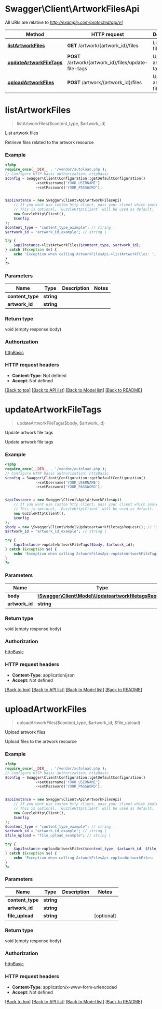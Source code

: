 # Swagger\Client\ArtworkFilesApi

All URIs are relative to *http://example.com/protected/api/v1*

Method | HTTP request | Description
------------- | ------------- | -------------
[**listArtworkFiles**](ArtworkFilesApi.md#listartworkfiles) | **GET** /artwork/{artwork_id}/files | List artwork files
[**updateArtworkFileTags**](ArtworkFilesApi.md#updateartworkfiletags) | **POST** /artwork/{artwork_id}/files/update-file-tags | Update artwork file tags
[**uploadArtworkFiles**](ArtworkFilesApi.md#uploadartworkfiles) | **POST** /artwork/{artwork_id}/files | Upload artwork files

# **listArtworkFiles**
> listArtworkFiles($content_type, $artwork_id)

List artwork files

Retrieve files related to the artwork resource

### Example
```php
<?php
require_once(__DIR__ . '/vendor/autoload.php');
// Configure HTTP basic authorization: httpBasic
$config = Swagger\Client\Configuration::getDefaultConfiguration()
              ->setUsername('YOUR_USERNAME')
              ->setPassword('YOUR_PASSWORD');


$apiInstance = new Swagger\Client\Api\ArtworkFilesApi(
    // If you want use custom http client, pass your client which implements `GuzzleHttp\ClientInterface`.
    // This is optional, `GuzzleHttp\Client` will be used as default.
    new GuzzleHttp\Client(),
    $config
);
$content_type = "content_type_example"; // string | 
$artwork_id = "artwork_id_example"; // string | 

try {
    $apiInstance->listArtworkFiles($content_type, $artwork_id);
} catch (Exception $e) {
    echo 'Exception when calling ArtworkFilesApi->listArtworkFiles: ', $e->getMessage(), PHP_EOL;
}
?>
```

### Parameters

Name | Type | Description  | Notes
------------- | ------------- | ------------- | -------------
 **content_type** | **string**|  |
 **artwork_id** | **string**|  |

### Return type

void (empty response body)

### Authorization

[httpBasic](../../README.md#httpBasic)

### HTTP request headers

 - **Content-Type**: Not defined
 - **Accept**: Not defined

[[Back to top]](#) [[Back to API list]](../../README.md#documentation-for-api-endpoints) [[Back to Model list]](../../README.md#documentation-for-models) [[Back to README]](../../README.md)

# **updateArtworkFileTags**
> updateArtworkFileTags($body, $artwork_id)

Update artwork file tags

Update artwork file tags

### Example
```php
<?php
require_once(__DIR__ . '/vendor/autoload.php');
// Configure HTTP basic authorization: httpBasic
$config = Swagger\Client\Configuration::getDefaultConfiguration()
              ->setUsername('YOUR_USERNAME')
              ->setPassword('YOUR_PASSWORD');


$apiInstance = new Swagger\Client\Api\ArtworkFilesApi(
    // If you want use custom http client, pass your client which implements `GuzzleHttp\ClientInterface`.
    // This is optional, `GuzzleHttp\Client` will be used as default.
    new GuzzleHttp\Client(),
    $config
);
$body = new \Swagger\Client\Model\UpdateartworkfiletagsRequest(); // \Swagger\Client\Model\UpdateartworkfiletagsRequest | 
$artwork_id = "artwork_id_example"; // string | 

try {
    $apiInstance->updateArtworkFileTags($body, $artwork_id);
} catch (Exception $e) {
    echo 'Exception when calling ArtworkFilesApi->updateArtworkFileTags: ', $e->getMessage(), PHP_EOL;
}
?>
```

### Parameters

Name | Type | Description  | Notes
------------- | ------------- | ------------- | -------------
 **body** | [**\Swagger\Client\Model\UpdateartworkfiletagsRequest**](../Model/UpdateartworkfiletagsRequest.md)|  |
 **artwork_id** | **string**|  |

### Return type

void (empty response body)

### Authorization

[httpBasic](../../README.md#httpBasic)

### HTTP request headers

 - **Content-Type**: application/json
 - **Accept**: Not defined

[[Back to top]](#) [[Back to API list]](../../README.md#documentation-for-api-endpoints) [[Back to Model list]](../../README.md#documentation-for-models) [[Back to README]](../../README.md)

# **uploadArtworkFiles**
> uploadArtworkFiles($content_type, $artwork_id, $file_upload)

Upload artwork files

Upload files to the artwork resource

### Example
```php
<?php
require_once(__DIR__ . '/vendor/autoload.php');
// Configure HTTP basic authorization: httpBasic
$config = Swagger\Client\Configuration::getDefaultConfiguration()
              ->setUsername('YOUR_USERNAME')
              ->setPassword('YOUR_PASSWORD');


$apiInstance = new Swagger\Client\Api\ArtworkFilesApi(
    // If you want use custom http client, pass your client which implements `GuzzleHttp\ClientInterface`.
    // This is optional, `GuzzleHttp\Client` will be used as default.
    new GuzzleHttp\Client(),
    $config
);
$content_type = "content_type_example"; // string | 
$artwork_id = "artwork_id_example"; // string | 
$file_upload = "file_upload_example"; // string | 

try {
    $apiInstance->uploadArtworkFiles($content_type, $artwork_id, $file_upload);
} catch (Exception $e) {
    echo 'Exception when calling ArtworkFilesApi->uploadArtworkFiles: ', $e->getMessage(), PHP_EOL;
}
?>
```

### Parameters

Name | Type | Description  | Notes
------------- | ------------- | ------------- | -------------
 **content_type** | **string**|  |
 **artwork_id** | **string**|  |
 **file_upload** | **string**|  | [optional]

### Return type

void (empty response body)

### Authorization

[httpBasic](../../README.md#httpBasic)

### HTTP request headers

 - **Content-Type**: application/x-www-form-urlencoded
 - **Accept**: Not defined

[[Back to top]](#) [[Back to API list]](../../README.md#documentation-for-api-endpoints) [[Back to Model list]](../../README.md#documentation-for-models) [[Back to README]](../../README.md)

